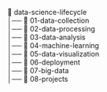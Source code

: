 📂 data-science-lifecycle  
│── 📂 01-data-collection  
│── 📂 02-data-processing  
│── 📂 03-data-analysis  
│── 📂 04-machine-learning  
│── 📂 05-data-visualization  
│── 📂 06-deployment  
│── 📂 07-big-data  
│── 📂 08-projects  

